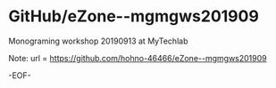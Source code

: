 # GitHub/eZone--mgmgws201909

Monograming workshop 20190913 at MyTechlab

Note: 	url = https://github.com/hohno-46466/eZone--mgmgws201909

-EOF-
